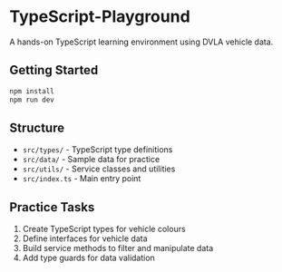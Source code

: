 # TypeScript-Playground

A hands-on TypeScript learning environment using DVLA vehicle data.

## Getting Started

```bash
npm install
npm run dev
```

## Structure

- `src/types/` - TypeScript type definitions
- `src/data/` - Sample data for practice
- `src/utils/` - Service classes and utilities
- `src/index.ts` - Main entry point

## Practice Tasks

1. Create TypeScript types for vehicle colours
2. Define interfaces for vehicle data
3. Build service methods to filter and manipulate data
4. Add type guards for data validation